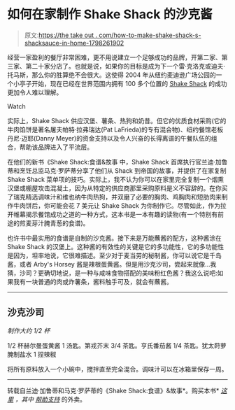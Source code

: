# 如何在家制作 Shake Shack 的沙克酱

> 原文:[https://the take out . com/how-to-make-shake-shack-s-shacksauce-in-home-1798261902](https://thetakeout.com/how-to-make-shake-shack-s-shacksauce-at-home-1798261902)

经营一家盈利的餐厅非常困难，更不用说建立一个足够成功的品牌，开第二家、第三家、第二十家分店了。也就是说，如果你的目标是成为下一个雷·克洛克或迪夫·托马斯，那么你的胜算绝不会很大。这使得 2004 年从纽约麦迪逊广场公园的一个小亭子开始，现在已经在世界范围内拥有 100 多个位置的 [Shake Shack](https://www.shakeshack.com) 的成功更加令人难以理解。

Watch

实际上，Shake Shack 供应汉堡、薯条、热狗和奶昔。但它的优质食材采购(它的牛肉馅饼是著名屠夫帕特·拉弗瑞达(Pat LaFrieda)的专有混合物)、纽约餐馆老板丹尼·迈耶(Danny Meyer)的资金支持以及令人兴奋的长得离谱的午餐队伍的组合，帮助该品牌进入了平流层。

在他们的新书《Shake Shack:食谱&故事 中，Shake Shack 首席执行官兰迪·加鲁蒂和烹饪总监马克·罗萨蒂分享了他们从 Shack 到帝国的故事，并提供了在家复制 Shake Shack 菜单项的技巧。实际上，我不认为你可以在家里完全复制一个烟熏汉堡或棚屋攻击混凝土，因为从特定的供应商那里采购原料是义不容辞的。在你买了瑞克精选调味汁和维也纳牛肉热狗，并双磨了必要的胸肉、鸡胸肉和短肋肉来制作牛肉饼后，你可能会花 7 美元让 Shake Shack 为你制作它。尽管如此，作为拉开帷幕揭示餐馆成功之道的一种方式，这本书是一本有趣的读物(有一个特别有前途的煎麦芽汁腌青葱的食谱)。

也许书中最实用的食谱是自制的沙克酱。接下来是万能蘸酱的配方，这种酱涂在 Shake Shack 的汉堡上。这种酱的有效性的关键是它的多功能性，它的多功能性是因为，坦率地说，它很难描述。至少对于麦当劳的秘制酱，你可以说它是千岛酱，或者 Arby's Horsey 酱是辣根蛋黄酱。但是用沙克沙司，尝起来就像…我猜，沙司？更确切地说，是一种与咸味食物搭配的美味粉红色酱？我这么说吧:如果我有一块普通的肉或炸薯条，酱料触手可及，就会有蘸酱。

* * *

## 沙克沙司

*制作大约 1/2 杯*

1/2 杯赫尔曼蛋黄酱
1 汤匙。第戎芥末
3/4 茶匙。亨氏番茄酱
1/4 茶匙。犹太莳萝腌制盐水
1 捏辣椒

将所有原料放入一个小碗中，搅拌直至完全混合。调味汁可以在冰箱里保存一周。

* * *

转载自兰迪·加鲁蒂和马克·罗萨蒂的《Shake Shack:食谱》&故事*。购买本书* [*这里*](http://amzn.to/2pOiu8r) *，其中* [*帮助支持*](http://www.avclub.com/about/) 的外卖。